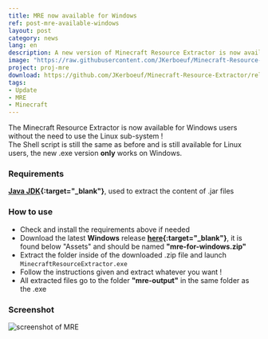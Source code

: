 ```yaml
---
title: MRE now available for Windows
ref: post-mre-available-windows
layout: post
category: news
lang: en
description: A new version of Minecraft Resource Extractor is now available for Windows !
image: "https://raw.githubusercontent.com/JKerboeuf/Minecraft-Resource-Extractor/main/mre%20banner%20512.webp"
project: proj-mre
download: https://github.com/JKerboeuf/Minecraft-Resource-Extractor/releases/latest
tags:
- Update
- MRE
- Minecraft
---
```


The Minecraft Resource Extractor is now available for Windows users without the need to use the Linux sub-system !  
The Shell script is still the same as before and is still available for Linux users, the new .exe version **only** works on Windows.

### Requirements

**[Java JDK](https://www.oracle.com/java/technologies/downloads/){:target="_blank"}**, used to extract the content of .jar files

### How to use

- Check and install the requirements above if needed
- Download the latest **Windows** release **[here](https://github.com/JKerboeuf/Minecraft-Resource-Extractor/releases/latest){:target="_blank"}**, it is found below "Assets" and should be named **"mre-for-windows.zip"**
- Extract the folder inside of the downloaded .zip file and launch `MinecraftResourceExtractor.exe`
- Follow the instructions given and extract whatever you want !
- All extracted files go to the folder **"mre-output"** in the same folder as the .exe

### Screenshot

![screenshot of MRE](https://i.imgur.com/1pqQNQH.png)
